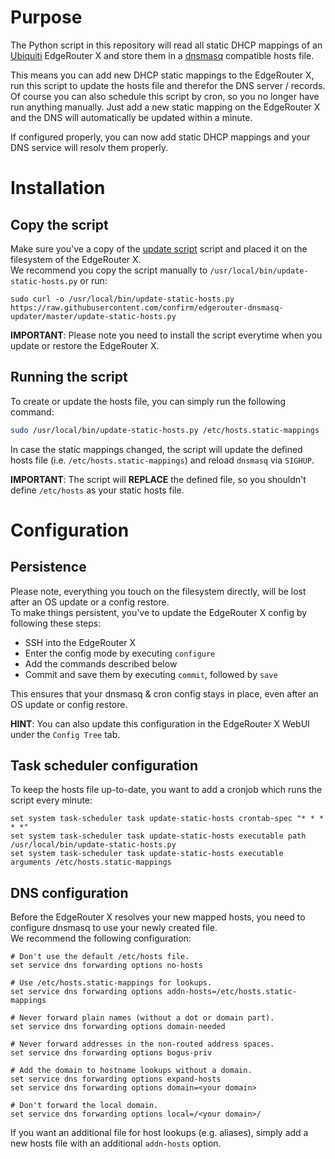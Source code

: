# Purpose

The Python script in this repository will read all static DHCP mappings of an [Ubiquiti](https://www.ubnt.com/) EdgeRouter X and store them in a [dnsmasq](http://www.thekelleys.org.uk/dnsmasq/doc.html) compatible hosts file.

This means you can add new DHCP static mappings to the EdgeRouter X, run this script to update the hosts file and therefor the DNS server / records. Of course you can also schedule this script by cron, so you no longer have run anything manually. Just add a new static mapping on the EdgeRouter X and the DNS will automatically be updated within a minute.

If configured properly, you can now add static DHCP mappings and your DNS service will resolv them properly.

# Installation

## Copy the script

Make sure you've a copy of the [update script](update-static-hosts.py) script and placed it on the filesystem of the EdgeRouter X.  
We recommend you copy the script manually to `/usr/local/bin/update-static-hosts.py` or run:

```
sudo curl -o /usr/local/bin/update-static-hosts.py https://raw.githubusercontent.com/confirm/edgerouter-dnsmasq-updater/master/update-static-hosts.py
```

__IMPORTANT__: Please note you need to install the script everytime when you update or restore the EdgeRouter X.

## Running the script

To create or update the hosts file, you can simply run the following command:

```bash
sudo /usr/local/bin/update-static-hosts.py /etc/hosts.static-mappings 
```

In case the static mappings changed, the script will update the defined hosts file (i.e. `/etc/hosts.static-mappings`) and reload `dnsmasq` via `SIGHUP`.  

__IMPORTANT__: The script will __REPLACE__ the defined file, so you shouldn't define `/etc/hosts` as your static hosts file.

# Configuration

## Persistence

Please note, everything you touch on the filesystem directly, will be lost after an OS update or a config restore.  
To make things persistent, you've to update the EdgeRouter X config by following these steps:

- SSH into the EdgeRouter X
- Enter the config mode by executing `configure`
- Add the commands described below
- Commit and save them by executing `commit`, followed by `save`

This ensures that your dnsmasq & cron config stays in place, even after an OS update or config restore.  

__HINT__: You can also update this configuration in the EdgeRouter X WebUI under the `Config Tree` tab.

## Task scheduler configuration

To keep the hosts file up-to-date, you want to add a cronjob which runs the script every minute:

```
set system task-scheduler task update-static-hosts crontab-spec "* * * * *"
set system task-scheduler task update-static-hosts executable path /usr/local/bin/update-static-hosts.py
set system task-scheduler task update-static-hosts executable arguments /etc/hosts.static-mappings
```

## DNS configuration

Before the EdgeRouter X resolves your new mapped hosts, you need to configure dnsmasq to use your newly created file.  
We recommend the following configuration:

```
# Don't use the default /etc/hosts file.
set service dns forwarding options no-hosts

# Use /etc/hosts.static-mappings for lookups.
set service dns forwarding options addn-hosts=/etc/hosts.static-mappings

# Never forward plain names (without a dot or domain part).
set service dns forwarding options domain-needed

# Never forward addresses in the non-routed address spaces.
set service dns forwarding options bogus-priv

# Add the domain to hostname lookups without a domain.
set service dns forwarding options expand-hosts
set service dns forwarding options domain=<your domain>

# Don't forward the local domain.
set service dns forwarding options local=/<your domain>/
```

If you want an additional file for host lookups (e.g. aliases), simply add a new hosts file with an additional `addn-hosts` option.
